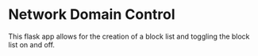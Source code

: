 # Network Domain Control
This flask app allows for the creation of a block list and toggling the block list on and off.